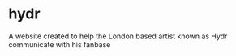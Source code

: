 # hydr
A website created to help the London based artist known as Hydr communicate with his fanbase
